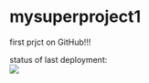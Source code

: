 # mysuperproject1
first prjct on GitHub!!!

status of last deployment:<br>
<img src="https://github.com/Danspb77/mysuperproject1/workflows/blank.yml/badge.svg?branch=master" >
<br>
